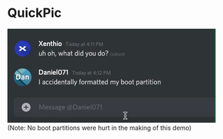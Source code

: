 # QuickPic
![pic](https://github.com/Xenthio/QuickPic/raw/master/Assets/demo.png "bit-of-an-old-picture-but-you-get-the-point")
(Note: No boot partitions were hurt in the making of this demo)
